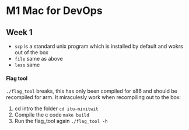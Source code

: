 # M1 Mac for DevOps

## Week 1

- `scp` is a standard unix program which is installed by default and wokrs out of the box
- `file` same as above
- `less` same

#### Flag tool

`./flag_tool` breaks, this has only been compiled for x86 and should be recompiled for arm.
It miraculesly work when recompiling out to the box:

1. cd intro the folder `cd itu-minitwit`
1. Compile the c code `make build`
1. Run the flag_tool again `./flag_tool -h`
